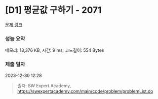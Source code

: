# [D1] 평균값 구하기 - 2071 

[문제 링크](https://swexpertacademy.com/main/code/problem/problemDetail.do?contestProbId=AV5QRnJqA5cDFAUq) 

### 성능 요약

메모리: 13,376 KB, 시간: 9 ms, 코드길이: 554 Bytes

### 제출 일자

2023-12-30 12:28



> 출처: SW Expert Academy, https://swexpertacademy.com/main/code/problem/problemList.do